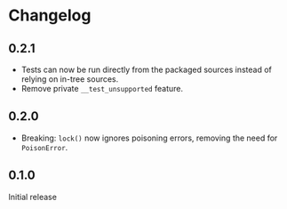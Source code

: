 # Changelog
## 0.2.1
* Tests can now be run directly from the packaged sources instead
  of relying on in-tree sources.
* Remove private `__test_unsupported` feature.

## 0.2.0
* Breaking: `lock()` now ignores poisoning errors, removing the need for `PoisonError`.

## 0.1.0
Initial release
